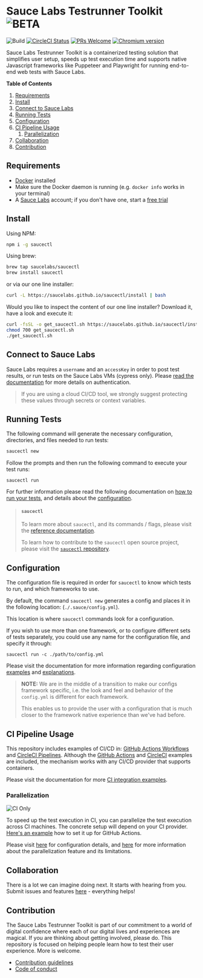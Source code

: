 # Sauce Labs Testrunner Toolkit ![BETA](https://img.shields.io/badge/beta!-blue?style=for-the-badge)

<!-- [START badges] -->
![Build](https://github.com/saucelabs/testrunner-toolkit/workflows/Sauce%20Pipeline%20Browser%20Tests/badge.svg?branch=master)
[![CircleCI Status](https://circleci.com/gh/saucelabs/saucectl.svg?style=shield&circle-token=:circle-token)](https://circleci.com/gh/saucelabs/saucectl)
[![PRs Welcome](https://img.shields.io/badge/PRs-welcome-brightgreen.svg)](./CONTRIBUTING.md)
[![Chromium version](https://img.shields.io/badge/chromium-84.0.4131.0-blue.svg?logo=google-chrome)](https://www.chromium.org/Home)
<!-- [END badges] -->

Sauce Labs Testrunner Toolkit is a containerized testing solution that simplifies user setup, speeds up test execution time and supports native Javascript frameworks like Puppeteer and Playwright for running end-to-end web tests with Sauce Labs.

__Table of Contents__
1. [Requirements](#requirements)
2. [Install](#install)
3. [Connect to Sauce Labs](#connect-to-sauce-labs)
4. [Running Tests](#requirements)
5. [Configuration](#configuration)
6. [CI Pipeline Usage](#ci-pipeline-usage)
    1. [Parallelization](#parallelization)
7. [Collaboration](#collaboration)
8. [Contribution](#contribution)

## Requirements

- [Docker](https://docs.docker.com/get-docker/) installed
- Make sure the Docker daemon is running (e.g. `docker info` works in your terminal)
- A [Sauce Labs](https://saucelabs.com/) account; if you don't have one, start a [free trial](https://saucelabs.com/sign-up)


## Install

Using NPM:

```sh
npm i -g saucectl
```

Using brew:
```sh
brew tap saucelabs/saucectl
brew install saucectl
```

or via our one line installer:

```sh
curl -L https://saucelabs.github.io/saucectl/install | bash
```

Would you like to inspect the content of our one line installer?
Download it, have a look and execute it:

```sh
curl -fsSL -o get_saucectl.sh https://saucelabs.github.io/saucectl/install
chmod 700 get_saucectl.sh
./get_saucectl.sh
```

## Connect to Sauce Labs

Sauce Labs requires a `username` and an `accessKey` in order to post test results, or run tests on the Sauce Labs VMs (cypress only). Please [read the documentation](https://docs.staging.saucelabs.net/testrunner-toolkit/installation#connecting-to-sauce-labs) for more details on authentication.

> If you are using a cloud CI/CD tool, we strongly suggest protecting these values
through secrets or context variables.

## Running Tests

The following command will generate the necessary configuration, directories, and files needed to run tests:

```sh
saucectl new
```

Follow the prompts and then run the following command to execute your test runs:

```shell
saucectl run
```

For further information please read the following documentation on [how to run your tests](https://docs.staging.saucelabs.net/testrunner-toolkit/running-tests), and details about the [configuration](https://docs.staging.saucelabs.net/testrunner-toolkit/configuration).

> #### `saucectl`
>
> To learn more about `saucectl`, and its commands / flags, please visit the [reference documentation](https://docs.staging.saucelabs.net/dev/cli/saucectl).
>
> To learn how to contribute to the `saucectl` open source project, please visit the [`saucectl` repository](https://github.com/saucelabs/saucectl).

## Configuration

The configuration file is required in order for `saucectl` to know which tests to run, and which
frameworks to use. 

By default, the command `saucectl new` generates a config and places it in the following location: (`./.sauce/config.yml`). 

This location is where `saucectl` commands look for a configuration.

If you wish to use more than one framework, or to configure different sets of
tests separately, you could use any name for the configuration file, and
specify it through:
 
```shell script
saucectl run -c ./path/to/config.yml
```
Please visit the documentation for more information regarding configuration [examples](https://docs.staging.saucelabs.net/testrunner-toolkit/configuration#configuration-examples) and [explanations](https://docs.staging.saucelabs.net/dev/stt-config-reference).

> **NOTE:** We are in the middle of a transition to make our configs framework specific, i.e. the look and feel and behavior of the `config.yml` is different for each framework.
>
> This enables us to provide the user with a configuration that is much closer to the framework native experience than we've had before.


## CI Pipeline Usage

This repository includes examples of CI/CD in:
[GitHub Actions Workflows](https://help.github.com/en/actions) and 
[CircleCI Pipelines](https://circleci.com/docs/2.0/configuration-reference/). Although the 
[GitHub Actions](./.github/workflows/tests.yml) and [CircleCI](./.circleci/config.yml) 
examples are included, the mechanism works with any CI/CD provider that supports containers.

Please visit the documentation for more [CI integration examples](https://docs.staging.saucelabs.net/testrunner-toolkit/integrations).

### Parallelization

![CI Only](https://img.shields.io/badge/ci_only!-crimson?style=for-the-badge)

To speed up the test execution in CI, you can parallelize the test execution across CI machines.
The concrete setup will depend on your CI provider. [Here's an example](https://github.com/saucelabs/saucectl/blob/master/.github/workflows/test.yml#L94-L145) how to set it up for GitHub Actions.

Please visit [here](https://docs.staging.saucelabs.net/testrunner-toolkit/configuration#parallelization) for configuration details, and [here](https://docs.staging.saucelabs.net/dev/cli/saucectl#parallel) for more information about the parallelization feature and its limitations.

## Collaboration

There is a lot we can imagine doing next. It starts with hearing from you.
Submit issues and features [here](https://github.com/saucelabs/saucectl/issues/new/choose) - everything helps!

## Contribution

The Sauce Labs Testrunner Toolkit is part of our commitment to a world of digital confidence where each of our 
digital lives and experiences are magical. If you are thinking about getting involved, please do. This
repository is focused on helping people learn how to test their user experience. More is welcome.
 * [Contribution guidelines](./CONTRIBUTING.md)
 * [Code of conduct](./CODE_OF_CONDUCT.md)
 